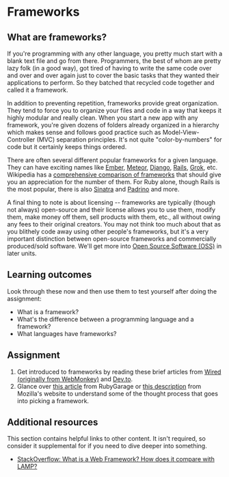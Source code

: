 # Frameworks

## What are frameworks?

If you're programming with any other language, you pretty much start with a blank text file and go from there. Programmers, the best of whom are pretty lazy folk \(in a good way\), got tired of having to write the same code over and over and over again just to cover the basic tasks that they wanted their applications to perform. So they batched that recycled code together and called it a framework.

In addition to preventing repetition, frameworks provide great organization. They tend to force you to organize your files and code in a way that keeps it highly modular and really clean. When you start a new app with any framework, you're given dozens of folders already organized in a hierarchy which makes sense and follows good practice such as Model-View-Controller \(MVC\) separation principles. It's not quite "color-by-numbers" for code but it certainly keeps things ordered.

There are often several different popular frameworks for a given language. They can have exciting names like [Ember](http://emberjs.com/), [Meteor](http://www.meteor.com/), [Django](https://www.djangoproject.com/), [Rails](http://rubyonrails.org/), [Grok](http://grok.zope.org/), etc. Wikipedia has a [comprehensive comparison of frameworks](http://en.wikipedia.org/wiki/Comparison_of_web_application_frameworks) that should give you an appreciation for the number of them. For Ruby alone, though Rails is the most popular, there is also [Sinatra](http://www.sinatrarb.com/) and [Padrino](http://www.padrinorb.com/) and more.

A final thing to note is about licensing -- frameworks are typically \(though not always\) open-source and their license allows you to use them, modify them, make money off them, sell products with them, etc., all without owing any fees to their original creators. You may not think too much about that as you blithely code away using other people's frameworks, but it's a very important distinction between open-source frameworks and commercially produced/sold software. We'll get more into [Open Source Software \(OSS\)](https://en.wikipedia.org/wiki/Open-source_software) in later units.

## Learning outcomes

Look through these now and then use them to test yourself after doing the assignment:

* What is a framework?
* What's the difference between a programming language and a framework?
* What languages have frameworks?

## Assignment

1. Get introduced to frameworks by reading these brief articles from [Wired \(originally from WebMonkey\)](https://web.archive.org/web/20180402231229/https://www.wired.com/2010/02/get_started_with_web_frameworks/) and [Dev.to](https://dev.to/aspittel/what-is-a-web-framework-and-why-should-i-use-one-38c0).
2. Glance over [this article](https://rubygarage.org/blog/technology-stack-for-web-development) from RubyGarage or [this description](https://developer.mozilla.org/en-US/docs/Learn/Server-side/First_steps/Web_frameworks) from Mozilla's website to understand some of the thought process that goes into picking a framework.

## Additional resources

This section contains helpful links to other content. It isn't required, so consider it supplemental for if you need to dive deeper into something.

* [StackOverflow: What is a Web Framework? How does it compare with LAMP?](http://stackoverflow.com/questions/4507506/what-is-a-web-framework-how-does-it-compare-with-lamp)

